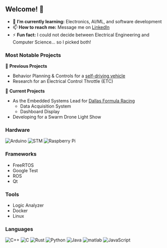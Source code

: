 ## Welcome! 👋


* 🌱 **I’m currently learning:** Electronics, AI/ML, and software development
* 📫 **How to reach me:** Message me on [LinkedIn](https://www.linkedin.com/in/crsz/)
* ⚡ **Fun fact:** I could not decide between Electrical Engineering and Computer Science... so I picked both!

### Most Notable Projects
📝 **Previous Projects**
* Behavior Planning & Controls for a [self-driving vehicle](https://nova-utd.github.io/)
* Research for an Electrical Control Throttle (ETC)

🦾 **Current Projects**
* As the Embedded Systems Lead for [Dallas Formula Racing](https://dallasformularacing.com/)
  * Data Acquisition System
  * Dashboard Display
* Developing for a Swarm Drone Light Show

### Hardware
![Arduino](https://img.shields.io/badge/Arduino-00979D.svg?style=flat&logo=arduino&logoColor=white)
![STM](https://img.shields.io/badge/STM32-03234B.svg?style=flat&logo=stmicroelectronics&logoColor=white)
![Raspberry Pi](https://img.shields.io/badge/RaspberryPi-A22846.svg?style=flat&logo=raspberrypi&logoColor=white)


### Frameworks
- FreeRTOS
- Google Test
- ROS
- Qt

### Tools
- Logic Analyzer
- Docker
- Linux

### Languages
![C++](https://img.shields.io/badge/C++-00599C?style=flat&logo=cplusplus&logoColor=white)
![C](https://img.shields.io/badge/C-62768D?style=flat&logo=c&logoColor=white)
![Rust](https://img.shields.io/badge/Rust-orange?style=flat&logo=rust&logoColor=black)
![Python](https://img.shields.io/badge/-Python-3776AB?style=flat&logo=Python&logoColor=ffdd54)
![Java](https://img.shields.io/badge/java-E34A86?style=flat&logo=java&logoColor=white)
![matlab](https://img.shields.io/badge/MATLAB-orange.svg?style=flat&logo=matlab&logoColor=white)
![JavaScript](https://img.shields.io/badge/JavaScript-grey.svg?style=flat&logo=javascript&logoColor=F7DF1E)

